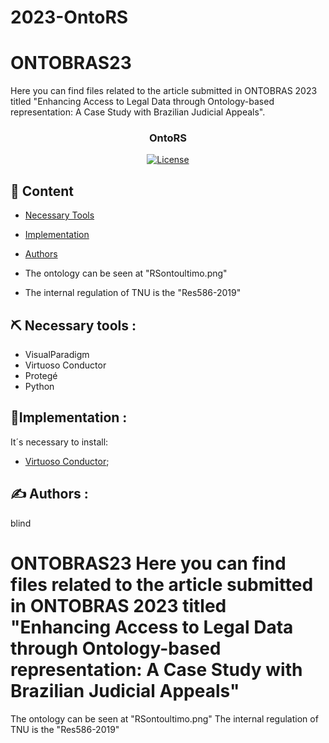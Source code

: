 # 2023-OntoRS
# ONTOBRAS23 
Here you can find files related to the article submitted in ONTOBRAS 2023 titled "Enhancing Access to Legal Data through Ontology-based representation: A Case Study with Brazilian Judicial Appeals".


<h3 align="center">OntoRS</h3>

<div align="center">

[![License](https://img.shields.io/badge/license-MIT-blue.svg)](/LICENSE)

</div>

## 📝 Content

- [Necessary Tools](#ferramentas)
- [Implementation](#implantacao)
- [Authors](#autores)

- The ontology can be seen at "RSontoultimo.png"
- The internal regulation of TNU is the "Res586-2019"


## ⛏️ Necessary tools <a name = "ferramentas"></a>:
- VisualParadigm
- Virtuoso Conductor
- Protegé
- Python

## 🚀Implementation <a name = "implantacao"></a>: 
It´s necessary to install:
- [Virtuoso Conductor](https://virtuoso.openlinksw.com/);


## ✍️ Authors <a name = "autores"></a>:
blind








# ONTOBRAS23 Here you can find files related to the article submitted in ONTOBRAS 2023 titled "Enhancing Access to Legal Data through Ontology-based representation: A Case Study with Brazilian Judicial Appeals"

The ontology can be seen at "RSontoultimo.png"
The internal regulation of TNU is the "Res586-2019"

